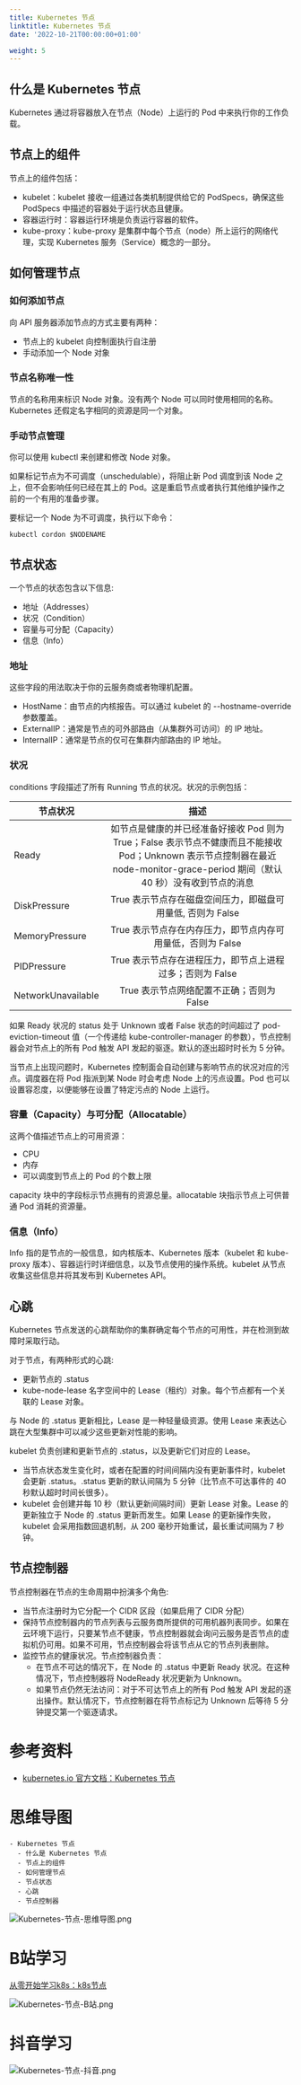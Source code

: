 ```yaml
---
title: Kubernetes 节点
linktitle: Kubernetes 节点
date: '2022-10-21T00:00:00+01:00'

weight: 5
---
```


## 什么是 Kubernetes 节点

Kubernetes 通过将容器放入在节点（Node）上运行的 Pod 中来执行你的工作负载。

## 节点上的组件

节点上的组件包括：
- kubelet：kubelet 接收一组通过各类机制提供给它的 PodSpecs，确保这些 PodSpecs 中描述的容器处于运行状态且健康。
- 容器运行时：容器运行环境是负责运行容器的软件。
- kube-proxy：kube-proxy 是集群中每个节点（node）所上运行的网络代理，实现 Kubernetes 服务（Service）概念的一部分。

## 如何管理节点

### 如何添加节点

向 API 服务器添加节点的方式主要有两种：

- 节点上的 kubelet 向控制面执行自注册
- 手动添加一个 Node 对象

### 节点名称唯一性

节点的名称用来标识 Node 对象。没有两个 Node 可以同时使用相同的名称。Kubernetes 还假定名字相同的资源是同一个对象。

### 手动节点管理

你可以使用 kubectl 来创建和修改 Node 对象。

如果标记节点为不可调度（unschedulable），将阻止新 Pod 调度到该 Node 之上，但不会影响任何已经在其上的 Pod。这是重启节点或者执行其他维护操作之前的一个有用的准备步骤。

要标记一个 Node 为不可调度，执行以下命令：

```shell
kubectl cordon $NODENAME
```

## 节点状态

一个节点的状态包含以下信息:

- 地址（Addresses）
- 状况（Condition）
- 容量与可分配（Capacity）
- 信息（Info）

### 地址 

这些字段的用法取决于你的云服务商或者物理机配置。

- HostName：由节点的内核报告。可以通过 kubelet 的 --hostname-override 参数覆盖。
- ExternalIP：通常是节点的可外部路由（从集群外可访问）的 IP 地址。
- InternalIP：通常是节点的仅可在集群内部路由的 IP 地址。

### 状况

conditions 字段描述了所有 Running 节点的状况。状况的示例包括：

节点状况|描述
--|:--:
Ready|如节点是健康的并已经准备好接收 Pod 则为 True；False 表示节点不健康而且不能接收 Pod；Unknown 表示节点控制器在最近 node-monitor-grace-period 期间（默认 40 秒）没有收到节点的消息
DiskPressure|True 表示节点存在磁盘空间压力，即磁盘可用量低, 否则为 False
MemoryPressure|True 表示节点存在内存压力，即节点内存可用量低，否则为 False
PIDPressure|True 表示节点存在进程压力，即节点上进程过多；否则为 False
NetworkUnavailable|True 表示节点网络配置不正确；否则为 False

如果 Ready 状况的 status 处于 Unknown 或者 False 状态的时间超过了 pod-eviction-timeout 值（一个传递给 kube-controller-manager 的参数），节点控制器会对节点上的所有 Pod 触发 API 发起的驱逐。默认的逐出超时时长为 5 分钟。

当节点上出现问题时，Kubernetes 控制面会自动创建与影响节点的状况对应的污点。调度器在将 Pod 指派到某 Node 时会考虑 Node 上的污点设置。Pod 也可以设置容忍度，以便能够在设置了特定污点的 Node 上运行。

### 容量（Capacity）与可分配（Allocatable）

这两个值描述节点上的可用资源：

- CPU
- 内存
- 可以调度到节点上的 Pod 的个数上限

capacity 块中的字段标示节点拥有的资源总量。allocatable 块指示节点上可供普通 Pod 消耗的资源量。

### 信息（Info） 

Info 指的是节点的一般信息，如内核版本、Kubernetes 版本（kubelet 和 kube-proxy 版本）、容器运行时详细信息，以及节点使用的操作系统。kubelet 从节点收集这些信息并将其发布到 Kubernetes API。

## 心跳 

Kubernetes 节点发送的心跳帮助你的集群确定每个节点的可用性，并在检测到故障时采取行动。

对于节点，有两种形式的心跳:

- 更新节点的 .status
- kube-node-lease 名字空间中的 Lease（租约）对象。每个节点都有一个关联的 Lease 对象。

与 Node 的 .status 更新相比，Lease 是一种轻量级资源。使用 Lease 来表达心跳在大型集群中可以减少这些更新对性能的影响。

kubelet 负责创建和更新节点的 .status，以及更新它们对应的 Lease。

- 当节点状态发生变化时，或者在配置的时间间隔内没有更新事件时，kubelet 会更新 .status。.status 更新的默认间隔为 5 分钟（比节点不可达事件的 40 秒默认超时时间长很多）。
- kubelet 会创建并每 10 秒（默认更新间隔时间）更新 Lease 对象。Lease 的更新独立于 Node 的 .status 更新而发生。如果 Lease 的更新操作失败，kubelet 会采用指数回退机制，从 200 毫秒开始重试，最长重试间隔为 7 秒钟。

## 节点控制器

节点控制器在节点的生命周期中扮演多个角色:

- 当节点注册时为它分配一个 CIDR 区段（如果启用了 CIDR 分配）
- 保持节点控制器内的节点列表与云服务商所提供的可用机器列表同步。如果在云环境下运行，只要某节点不健康，节点控制器就会询问云服务是否节点的虚拟机仍可用。如果不可用，节点控制器会将该节点从它的节点列表删除。
- 监控节点的健康状况。节点控制器负责：
    - 在节点不可达的情况下，在 Node 的 .status 中更新 Ready 状况。在这种情况下，节点控制器将 NodeReady 状况更新为 Unknown。
    - 如果节点仍然无法访问：对于不可达节点上的所有 Pod 触发 API 发起的逐出操作。默认情况下，节点控制器在将节点标记为 Unknown 后等待 5 分钟提交第一个驱逐请求。

# 参考资料

- [kubernetes.io 官方文档：Kubernetes 节点](https://kubernetes.io/zh-cn/docs/concepts/architecture/nodes/)

# 思维导图

```markmap
- Kubernetes 节点
  - 什么是 Kubernetes 节点
  - 节点上的组件
  - 如何管理节点
  - 节点状态
  - 心跳
  - 节点控制器
```

![Kubernetes-节点-思维导图.png](https://cnymw.github.io/GolangStudy/docs/Kubernetes-节点/Kubernetes-节点-思维导图.png)

# B站学习

[从零开始学习k8s：k8s节点](https://www.bilibili.com/video/BV1Ad4y1X7tW/)

![Kubernetes-节点-B站.png](https://cnymw.github.io/GolangStudy/docs/Kubernetes-节点/Kubernetes-节点-B站.png)

# 抖音学习

![Kubernetes-节点-抖音.png](https://cnymw.github.io/GolangStudy/docs/Kubernetes-节点/Kubernetes-节点-抖音.png)
